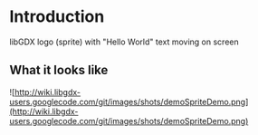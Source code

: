 # Introduction #

libGDX logo (sprite) with "Hello World" text moving on screen

## What it looks like ##

![http://wiki.libgdx-users.googlecode.com/git/images/shots/demoSpriteDemo.png](http://wiki.libgdx-users.googlecode.com/git/images/shots/demoSpriteDemo.png)